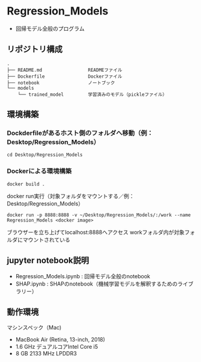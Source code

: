 # Regression_Models
* 回帰モデル全般のプログラム

## リポジトリ構成
```
.
├── README.md                 READMEファイル
├── Dockerfile                Dockerファイル
├── notebook                  ノートブック
└── models                    
    └── trained_model         学習済みのモデル（pickleファイル）
```

## 環境構築
### Dockderfileがあるホスト側のフォルダへ移動（例：Desktop/Regression_Models）
```
cd Desktop/Regression_Models
```
### Dockerによる環境構築
```
docker build .
```
docker run実行（対象フォルダをマウントする／例：Desktop/Regression_Models）
```
docker run -p 8888:8888 -v ~/Desktop/Regression_Models/:/work --name Regression_Models <docker image>
```
ブラウザーを立ち上げてlocalhost:8888へアクセス
workフォルダ内が対象フォルダにマウントされている

## jupyter notebook説明
* Regression_Models.ipynb : 回帰モデル全般のnotebook
* SHAP.ipynb : SHAPのnotebook（機械学習モデルを解釈するためのライブラリー）

## 動作環境
マシンスペック（Mac)
- MacBook Air (Retina, 13-inch, 2018)
- 1.6 GHz デュアルコアIntel Core i5
- 8 GB 2133 MHz LPDDR3